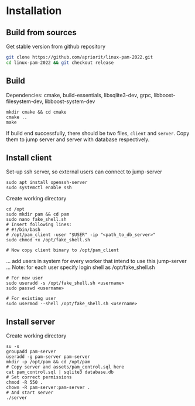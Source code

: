 # Installation

## Build from sources

Get stable version from github repository
```sh
git clone https://github.com/apriorit/linux-pam-2022.git
cd linux-pam-2022 && git checkout release
```

## Build
Dependencies: cmake, build-essentials, libsqlite3-dev, grpc, libboost-filesystem-dev, libboost-system-dev
```shell
mkdir cmake && cd cmake
cmake ..
make
```

If build end successfully, there should be two files, `client` and `server`. Copy them to jump server and server with database respectively.


## Install client
Set-up ssh server, so external users can connect to jump-server
```shell
sudo apt install openssh-server
sudo systemctl enable ssh
```

Create working directory
```shell
cd /opt
sudo mkdir pam && cd pam
sudo nano fake_shell.sh
# Insert following lines:
# #!/bin/bash
# /opt/pam_client -user "$USER" -ip "<path_to_db_server>"
sudo chmod +x /opt/fake_shell.sh

# Now copy client binary to /opt/pam_client
```
...  add users in system for every worker that intend to use this jump-server ...
Note: for each user specify login shell as /opt/fake_shell.sh
```shell
# For new user
sudo useradd -s /opt/fake_shell.sh <username>
sudo passwd <username>

# For existing user
sudo usermod --shell /opt/fake_shell.sh <username>
```


## Install server
Create working directory
```shell
su -s
groupadd pam-server
useradd -g pam-server pam-server
mkdir -p /opt/pam && cd /opt/pam
# Copy server and assets/pam_control.sql here
cat pam_control.sql | sqlite3 database.db
# Set correct permissions
chmod -R 550 .
chown -R pam-server:pam-server .
# And start server
./server
```